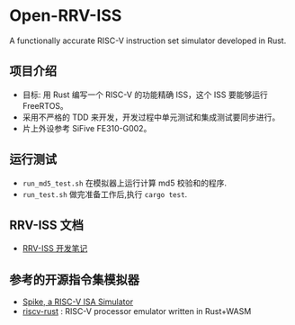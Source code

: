 # Open-RRV-ISS

A functionally accurate RISC-V instruction set simulator developed in Rust.

## 项目介绍

- 目标: 用 Rust 编写一个 RISC-V 的功能精确 ISS，这个 ISS 要能够运行 FreeRTOS。
- 采用不严格的 TDD 来开发，开发过程中单元测试和集成测试要同步进行。
- 片上外设参考 SiFive FE310-G002。

## 运行测试

- `run_md5_test.sh` 在模拟器上运行计算 md5 校验和的程序.
- `run_test.sh` 做完准备工作后,执行 `cargo test`.

## RRV-ISS 文档

- [RRV-ISS 开发笔记](https://mp.weixin.qq.com/mp/appmsgalbum?__biz=Mzg5MjcxNDg0Ng==&action=getalbum&album_id=3604936810188505092#wechat_redirect)

## 参考的开源指令集模拟器

- [Spike, a RISC-V ISA Simulator](https://github.com/riscv-software-src/riscv-isa-sim)
- [riscv-rust](https://github.com/takahirox/riscv-rust) : RISC-V processor emulator written in Rust+WASM
